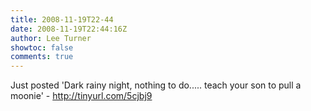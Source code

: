 ```yaml
---
title: 2008-11-19T22-44
date: 2008-11-19T22:44:16Z
author: Lee Turner
showtoc: false
comments: true
---
```


Just posted 'Dark rainy night, nothing to do..... teach your son to pull a moonie' - http://tinyurl.com/5cjbj9

